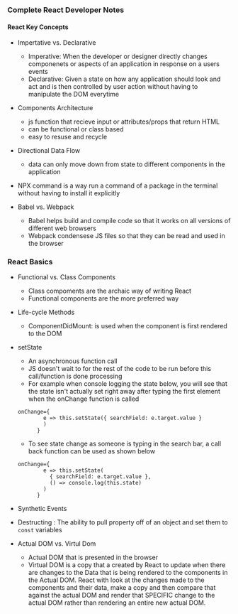 ### Complete React Developer Notes

#### React Key Concepts 
- Impertative vs. Declarative 
    - Imperative: When the developer or designer directly changes componenets or aspects of an application in response on a users events
    - Declarative: Given a state on how any application should look and act and is then controlled by user action without having to manipulate the DOM everytime

- Components Architecture 
    - js function that recieve input or attributes/props that return HTML 
    - can be functional or class based 
    - easy to resuse and recycle 

- Directional Data Flow
    - data can only move down from state to different components in the application 

- NPX command is a way run a command of a package in the terminal without having to install it explicitly

- Babel vs. Webpack 
    - Babel helps build and compile code so that it works on all versions of different web browsers 
    - Webpack condensese JS files so that they can be read and used in the browser

### React Basics 

- Functional vs. Class Components 
    - Class compoments are the archaic way of writing React 
    - Functional components are the more preferred way 

- Life-cycle Methods 
    - ComponentDidMount: is used when the component is first rendered to the DOM 
 
- setState 
    - An asynchronous function call 
    - JS doesn't wait to for the rest of the code to be run before this call/function is done processing
    - For example when console logging the state below, you will see that the state isn't actually set right away after typing the first element when the onChange function is called 
    ```
    onChange={
            e => this.setState({ searchField: e.target.value }
            )
          }
    ```

    - To see state change as someone is typing in the search bar, a call back function can be used as shown below 

    ```
    onChange={
            e => this.setState(
              { searchField: e.target.value },
              () => console.log(this.state)
            )
          }
    ``` 

- Synthetic Events 


- Destructing : The ability to pull property off of an object and set them to `const` variables 

- Actual DOM vs. Virtul Dom 
    - Actual DOM that is presented in the browser 
    - Virtual DOM is a copy that a created by React to update when there are changes to the Data that is being rendered to the components in the Actual DOM. React with look at the changes made to the components and their data, make a copy and then compare that against the actual DOM and render that SPECIFIC change to the actual DOM rather than rendering an entire new actual DOM. 